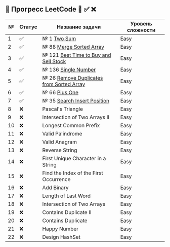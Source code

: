 ## 📌 Прогресс LeetCode 🔄 ✅ ❌

| №  | Статус | Название задачи                                                    | Уровень сложности |
|----|--------|--------------------------------------------------------------------|-------------------|
| 1  | ✅      | № 1 [Two Sum](src/Java/J1/TwoSumWithMap.java)                      | Easy              |
| 2  | ✅      | № 88 [Merge Sorted Array](src/Java/J88/Main.java)                  | Easy              |
| 3  | ✅      | № 121 [Best Time to Buy and Sell Stock](src/Java/J121/Main.java)   | Easy              |
| 4  | ✅      | № 136 [Single Number](src/Java/J136/Main.java)                     | Easy              |
| 5  | ✅      | № 26 [Remove Duplicates from Sorted Array](src/Java/J26/Main.java) | Easy              |
| 6  | ✅      | № 66 [Plus One](src/Java/J66/Main.java)                            | Easy              |
| 7  | ✅      | № 35 [Search Insert Position](src/Java/J35/Main.java)              | Easy              |
| 8  | ❌      | Pascal's Triangle                                                  | Easy              |
| 9  | ❌      | Intersection of Two Arrays II                                      | Easy              |
| 10 | ❌      | Longest Common Prefix                                              | Easy              |
| 11 | ❌      | Valid Palindrome                                                   | Easy              |
| 12 | ❌      | Valid Anagram                                                      | Easy              |
| 13 | ❌      | Reverse String                                                     | Easy              |
| 14 | ❌      | First Unique Character in a String                                 | Easy              |
| 15 | ❌      | Find the Index of the First Occurrence                             | Easy              |
| 16 | ❌      | Add Binary                                                         | Easy              |
| 17 | ❌      | Length of Last Word                                                | Easy              |
| 18 | ❌      | Intersection of Two Arrays                                         | Easy              |
| 19 | ❌      | Contains Duplicate II                                              | Easy              |
| 20 | ❌      | Contains Duplicate                                                 | Easy              |
| 21 | ❌      | Happy Number                                                       | Easy              |
| 22 | ❌      | Design HashSet                                                     | Easy              |
